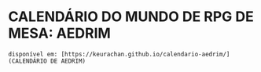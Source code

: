 # CALENDÁRIO DO MUNDO DE RPG DE MESA: AEDRIM
```
disponível em: [https://keurachan.github.io/calendario-aedrim/](CALENDÁRIO DE AEDRIM)
```
